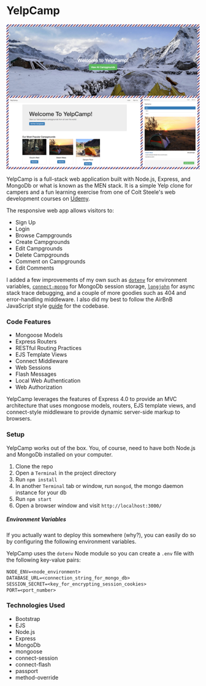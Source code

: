 # YelpCamp

![Yelp Camp Collage](/YelpCamp_Collage.jpg "YelpCamp Collage")

YelpCamp is a full-stack web application built with Node.js, Express, and MongoDb or what is known as the MEN stack. It is a simple Yelp clone for campers and a fun learning exercise from one of Colt Steele's web development courses on [Udemy](https://www.udemy.com/the-web-developer-bootcamp/learn/v4/overview).

The responsive web app allows visitors to:
* Sign Up
* Login
* Browse Campgrounds
* Create Campgrounds
* Edit Campgrounds
* Delete Campgrounds
* Comment on Campgrounds
* Edit Comments

I added a few improvements of my own such as [`dotenv`](https://www.npmjs.com/package/dotenv) for environment variables, [`connect-mongo`](https://github.com/jdesboeufs/connect-mongo) for MongoDb session storage, [`longjohn`](https://github.com/mattinsler/longjohn) for async stack trace debugging, and a couple of more goodies such as 404 and error-handling middleware. I also did my best to follow the AirBnB JavaScript style [guide](https://github.com/airbnb/javascript) for the codebase.

### Code Features

* Mongoose Models
* Express Routers
* RESTful Routing Practices
* EJS Template Views
* Connect Middleware
* Web Sessions
* Flash Messages
* Local Web Authentication
* Web Authorization

YelpCamp leverages the features of Express 4.0 to provide an MVC architecture that uses mongoose models, routers, EJS template views, and connect-style middleware to provide dynamic server-side markup to browsers.

### Setup

YelpCamp works out of the box. You, of course, need to have both Node.js and MongoDb installed on your computer.

1. Clone the repo
2. Open a `Terminal` in the project directory
3. Run `npm install`
4. In another `Terminal` tab or window, run `mongod`, the mongo daemon instance for your db
5. Run `npm start`
6. Open a browser window and visit `http://localhost:3000/`

##### Environment Variables

If you actually want to deploy this somewhere (why?), you can easily do so by configuring the following environment variables. 

YelpCamp uses the `dotenv` Node module so you can create a `.env` file with the following key-value pairs:

```
NODE_ENV=<node_environment>
DATABASE_URL=<connection_string_for_mongo_db>
SESSION_SECRET=<key_for_encrypting_session_cookies>
PORT=<port_number>
```

### Technologies Used

* Bootstrap
* EJS
* Node.js
* Express
* MongoDb
* mongoose
* connect-session
* connect-flash
* passport
* method-override
